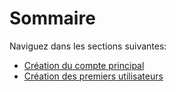 # Sommaire

Naviguez dans les sections suivantes:

* [Création du compte principal](create_account.md)
* [Création des premiers utilisateurs](create_users.md)
 